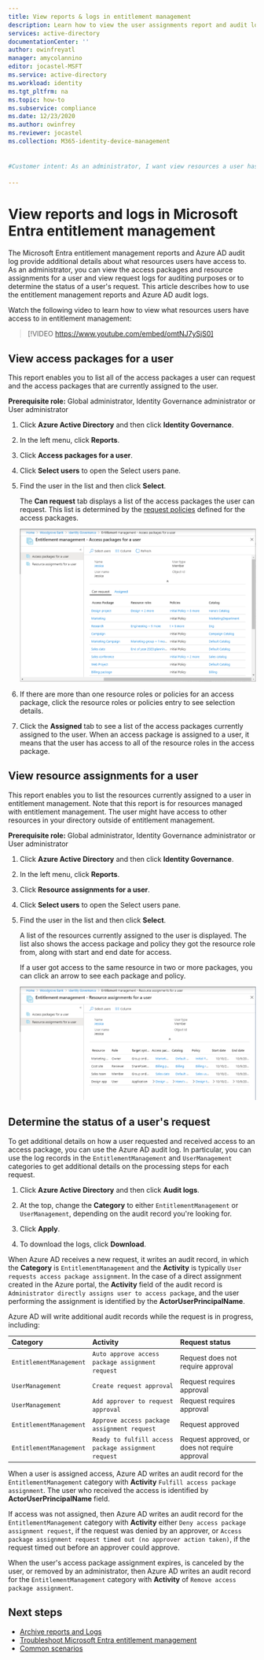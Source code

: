 ```yaml
---
title: View reports & logs in entitlement management
description: Learn how to view the user assignments report and audit logs in Microsoft Entra entitlement management.
services: active-directory
documentationCenter: ''
author: owinfreyatl
manager: amycolannino
editor: jocastel-MSFT
ms.service: active-directory
ms.workload: identity
ms.tgt_pltfrm: na
ms.topic: how-to
ms.subservice: compliance
ms.date: 12/23/2020
ms.author: owinfrey
ms.reviewer: jocastel
ms.collection: M365-identity-device-management


#Customer intent: As an administrator, I want view resources a user has access to and view request logs for auditing purposes.

---
```


# View reports and logs in Microsoft Entra entitlement management

The Microsoft Entra entitlement management reports and Azure AD audit log provide additional details about what resources users have access to. As an administrator, you can view the access packages and resource assignments for a user and view request logs for auditing purposes or to determine the status of a user's request. This article describes how to use the entitlement management reports and Azure AD audit logs.

Watch the following video to learn how to view what resources users have access to in entitlement management:

>[!VIDEO https://www.youtube.com/embed/omtNJ7ySjS0]

## View access packages for a user

This report enables you to list all of the access packages a user can request and the access packages that are currently assigned to the user.

**Prerequisite role:** Global administrator, Identity Governance administrator or User administrator

1. Click **Azure Active Directory** and then click **Identity Governance**.

1. In the left menu, click **Reports**.

1. Click **Access packages for a user**.

1. Click **Select users** to open the Select users pane.

1. Find the user in the list and then click **Select**.

    The **Can request** tab displays a list of the access packages the user can request. This list is determined by the [request policies](entitlement-management-access-package-request-policy.md#for-users-in-your-directory) defined for the access packages. 

    ![Access packages for a user](./media/entitlement-management-reports/access-packages-report.png)

1. If there are more than one resource roles or policies for an access package, click the resource roles or policies entry to see selection details.

1. Click the **Assigned** tab to see a list of the access packages currently assigned to the user. When an access package is assigned to a user, it means that the user has access to all of the resource roles in the access package.

## View resource assignments for a user

This report enables you to list the resources currently assigned to a user in entitlement management. Note that this report is for resources managed with entitlement management. The user might have access to other resources in your directory outside of entitlement management.

**Prerequisite role:** Global administrator, Identity Governance administrator or User administrator

1. Click **Azure Active Directory** and then click **Identity Governance**.

1. In the left menu, click **Reports**.

1. Click **Resource assignments for a user**.

1. Click **Select users** to open the Select users pane.

1. Find the user in the list and then click **Select**.

    A list of the resources currently assigned to the user is displayed. The list also shows the access package and policy they got the resource role from, along with start and end date for access.
    
    If a user got access to the same resource in two or more packages, you can click an arrow to see each package and policy.

    ![Resource assignments for a user](./media/entitlement-management-reports/resource-assignments-report.png)

## Determine the status of a user's request

To get additional details on how a user requested and received access to an access package, you can use the Azure AD audit log. In particular, you can use the log records in the `EntitlementManagement` and `UserManagement` categories to get additional details on the processing steps for each request.  

1. Click **Azure Active Directory** and then click **Audit logs**.

1. At the top, change the **Category** to either `EntitlementManagement` or `UserManagement`, depending on the audit record you're looking for.  

1. Click **Apply**.

1. To download the logs, click **Download**.

When Azure AD receives a new request, it writes an audit record, in which the **Category** is `EntitlementManagement` and the **Activity** is typically `User requests access package assignment`.  In the case of a direct assignment created in the Azure portal, the **Activity** field of the audit record is `Administrator directly assigns user to access package`, and the user performing the assignment is identified by the **ActorUserPrincipalName**.

Azure AD will write additional audit records while the request is in progress, including:

| Category | Activity | Request status |
| :---- | :------------ | :------------ |
| `EntitlementManagement` | `Auto approve access package assignment request` | Request does not require approval |
| `UserManagement` | `Create request approval` | Request requires approval |
| `UserManagement` | `Add approver to request approval` | Request requires approval |
| `EntitlementManagement` | `Approve access package assignment request` | Request approved |
| `EntitlementManagement` | `Ready to fulfill access package assignment request` |Request approved, or does not require approval |

When a user is assigned access, Azure AD writes an audit record for the `EntitlementManagement` category with **Activity** `Fulfill access package assignment`.  The user who received the access is identified by **ActorUserPrincipalName** field.

If access was not assigned, then Azure AD writes an audit record for the `EntitlementManagement` category with **Activity** either `Deny access package assignment request`, if the request was denied by an approver, or `Access package assignment request timed out (no approver action taken)`, if the request timed out before an approver could approve.

When the user's access package assignment expires, is canceled by the user, or removed by an administrator, then Azure AD writes an audit record for the `EntitlementManagement` category with **Activity** of `Remove access package assignment`.

## Next steps

- [Archive reports and Logs](entitlement-management-logs-and-reporting.md)
- [Troubleshoot Microsoft Entra entitlement management](entitlement-management-troubleshoot.md)
- [Common scenarios](entitlement-management-scenarios.md)
